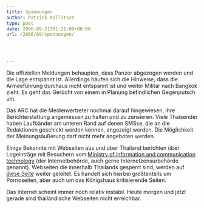```yaml
---
title: Spannungen
author: Patrick Kollitsch
type: post
date: 2006-09-21T01:21:00+00:00
url: /2006/09/spannungen/




---
```

Die offiziellen Meldungen behaupten, dass Panzer abgezogen werden und die Lage entspannt ist. Allerdings häufen sich die Hinweise, dass die Armeeführung durchaus nicht entspannt ist und weiter Militär nach Bangkok zieht. Es geht das Gerücht von einem in Planung befindlichen Gegenputsch um. 

Das <span class="caps">ARC</span> hat die Medienvertreter nochmal darauf hingewiesen, ihre Berichterstattung angemessen zu halten und zu zensieren. Viele Thaisender haben Laufbänder am unteren Rand auf denen SMSse, die an die Redaktionen geschickt werden können, angezeigt werden. Die Möglichkeit der Meinungsäußerung darf nicht mehr angeboten werden. 

Einige Bekannte mit Webseiten aus und über Thailand berichten über Logeinträge mit Besuchern vom [Ministry of information and communication technology][1] (der Internetbehörde, auch gerne Internetzensurbehörde genannt). Webseiten die innerhalb Thailands gesperrt sind, werden auf [diese Seite][2] weiter geleitet. Es handelt sich hierbei größtenteils um Pornoseiten, aber auch um das Königshaus kritisierende Seiten. 

Das Internet scheint immer noch relativ instabil. Heute morgen und jetzt gerade sind thailändische Webseiten nicht erreichbar.

 [1]: http://www.mict.go.th/
 [2]: http://www.mict.go.th/ci/iiijjjIllllllllllllllI.html
